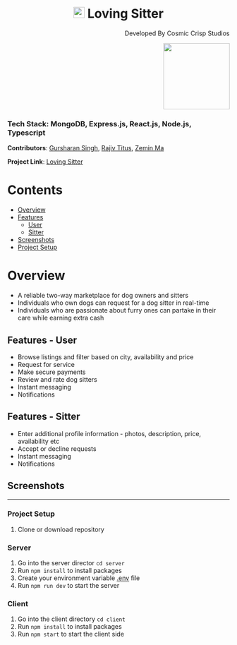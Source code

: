 <h1 align="center">
  <img src="https://w7.pngwing.com/pngs/924/504/png-transparent-dog-paw-computer-icons-paw-print.png" width="25" />
  Loving Sitter
</h1>

<p align="right">
  Developed By Cosmic Crisp Studios
</p>
<p align="right">
  <img src="https://user-images.githubusercontent.com/75184965/121698563-fa5ead00-ca82-11eb-91b1-83e288909139.jpg" width="150" />
</p>

### Tech Stack: MongoDB, Express.js, React.js, Node.js, Typescript

**Contributors**: [Gursharan Singh](https://github.com/gursharan4312), [Rajiv Titus](https://github.com/rajivtitus), [Zemin Ma](https://github.com/xia0m)

**Project Link**: [Loving Sitter](https://lovingsitter.gursharansingh.ca)


# Contents
* [Overview](#Overview)
* [Features](#Features-User)
  * [User](#Features-User)
  * [Sitter](#Features-Sitter)
* [Screenshots](#Screenshots)
* [Project Setup](#Project-Setup)

# Overview

* A reliable two-way marketplace for dog owners and sitters
* Individuals who own dogs can request for a dog sitter in real-time 
* Individuals who are passionate about furry ones can partake in their care while earning extra cash

## Features - User
* Browse listings and filter based on city, availability and price
* Request for service 
* Make secure payments
* Review and rate dog sitters
* Instant messaging
* Notifications

## Features - Sitter
* Enter additional profile information - photos, description, price, availability etc
* Accept or decline requests
* Instant messaging
* Notifications

## Screenshots

---

### Project Setup

1. Clone or download repository

### Server

1. Go into the server director `cd server`
2. Run `npm install` to install packages
3. Create your environment variable [.env](./server/sample.env) file
4. Run `npm run dev` to start the server

### Client

1. Go into the client directory `cd client`
2. Run `npm install` to install packages
3. Run `npm start` to start the client side
